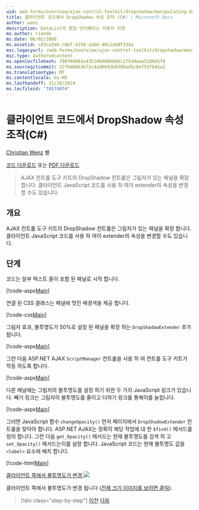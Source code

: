 ```yaml
---
uid: web-forms/overview/ajax-control-toolkit/dropshadow/manipulating-dropshadow-properties-from-client-code-cs
title: 클라이언트 코드에서 DropShadow 속성 조작 (C#) | Microsoft Docs
author: wenz
description: DataList의 편집 인터페이스 사용자 지정
ms.author: riande
ms.date: 06/02/2008
ms.assetid: c83ca3e6-c0bf-4158-a166-40c1ab0f33da
msc.legacyurl: /web-forms/overview/ajax-control-toolkit/dropshadow/manipulating-dropshadow-properties-from-client-code-cs
msc.type: authoredcontent
ms.openlocfilehash: 790f0d881e43518600968d6c175d4eaa53d0e5f9
ms.sourcegitcommit: 22fbd8863672c4ad6693b8388ad5c8e753fb41a2
ms.translationtype: MT
ms.contentlocale: ko-KR
ms.lasthandoff: 11/28/2019
ms.locfileid: "74574074"
---
```

# <a name="manipulating-dropshadow-properties-from-client-code-c"></a>클라이언트 코드에서 DropShadow 속성 조작(C#)

[Christian Wenz](https://github.com/wenz) 별

[코드 다운로드](https://download.microsoft.com/download/5/1/6/51652a81-500b-4f6b-88d3-617103e7941e/DropShadow2.cs.zip) 또는 [PDF 다운로드](https://download.microsoft.com/download/b/6/a/b6ae89ee-df69-4c87-9bfb-ad1eb2b23373/dropshadow2CS.pdf)

> AJAX 컨트롤 도구 키트의 DropShadow 컨트롤은 그림자가 있는 패널을 확장 합니다. 클라이언트 JavaScript 코드를 사용 하 여이 extender의 속성을 변경할 수도 있습니다.

## <a name="overview"></a>개요

AJAX 컨트롤 도구 키트의 DropShadow 컨트롤은 그림자가 있는 패널을 확장 합니다. 클라이언트 JavaScript 코드를 사용 하 여이 extender의 속성을 변경할 수도 있습니다.

## <a name="steps"></a>단계

코드는 일부 텍스트 줄이 포함 된 패널로 시작 합니다.

[!code-aspx[Main](manipulating-dropshadow-properties-from-client-code-cs/samples/sample1.aspx)]

연결 된 CSS 클래스는 패널에 멋진 배경색을 제공 합니다.

[!code-css[Main](manipulating-dropshadow-properties-from-client-code-cs/samples/sample2.css)]

그림자 효과, 불투명도가 50%로 설정 된 패널을 확장 하는 `DropShadowExtender` 추가 됩니다.

[!code-aspx[Main](manipulating-dropshadow-properties-from-client-code-cs/samples/sample3.aspx)]

그런 다음 ASP.NET AJAX `ScriptManager` 컨트롤을 사용 하 여 컨트롤 도구 키트가 작동 하도록 합니다.

[!code-aspx[Main](manipulating-dropshadow-properties-from-client-code-cs/samples/sample4.aspx)]

다른 패널에는 그림자의 불투명도를 설정 하기 위한 두 가지 JavaScript 링크가 있습니다. 빼기 링크는 그림자의 불투명도를 줄이고 더하기 링크를 통해이를 늘립니다.

[!code-aspx[Main](manipulating-dropshadow-properties-from-client-code-cs/samples/sample5.aspx)]

그러면 JavaScript 함수 `changeOpacity()` 먼저 페이지에서 `DropShadowExtender` 컨트롤을 찾아야 합니다. ASP.NET AJAX는 정확히 해당 작업에 대 한 `$find()` 메서드를 정의 합니다. 그런 다음 `get_Opacity()` 메서드는 현재 불투명도를 검색 하 고 `set_Opacity()` 메서드는이를 설정 합니다. JavaScript 코드는 현재 불투명도 값을 `<label>` 요소에 배치 합니다.

[!code-html[Main](manipulating-dropshadow-properties-from-client-code-cs/samples/sample6.html)]

[클라이언트 쪽에서 불투명도가 변경 ![](manipulating-dropshadow-properties-from-client-code-cs/_static/image2.png)](manipulating-dropshadow-properties-from-client-code-cs/_static/image1.png)

클라이언트 쪽에서 불투명도가 변경 됩니다 ([전체 크기 이미지를 보려면 클릭](manipulating-dropshadow-properties-from-client-code-cs/_static/image3.png)).

> [!div class="step-by-step"]
> [이전](adjusting-the-z-index-of-a-dropshadow-cs.md)
> [다음](adjusting-the-z-index-of-a-dropshadow-vb.md)
